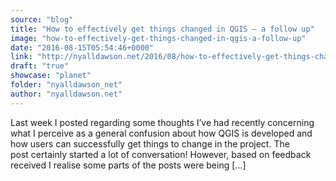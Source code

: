 ```yaml
---
source: "blog"
title: "How to effectively get things changed in QGIS – a follow up"
image: "how-to-effectively-get-things-changed-in-qgis-a-follow-up"
date: "2016-08-15T05:54:46+0000"
link: "http://nyalldawson.net/2016/08/how-to-effectively-get-things-changed-in-qgis-a-follow-up/"
draft: "true"
showcase: "planet"
folder: "nyalldawson_net"
author: "nyalldawson.net"
---
```


Last week I posted regarding some thoughts I&#8217;ve had recently concerning what I perceive as a general confusion about how QGIS is developed and how users can successfully get things to change in the project. The post certainly started a lot of conversation! However, based on feedback received I realise some parts of the posts were being [&#8230;]
